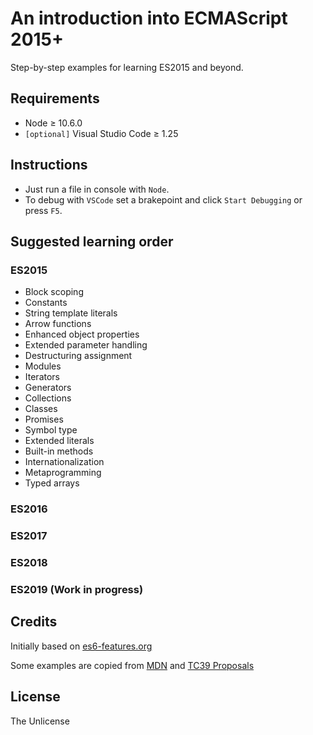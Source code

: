 # An introduction into ECMAScript 2015+

Step-by-step examples for learning ES2015 and beyond.

## Requirements

* Node &ge; 10.6.0
* `[optional]` Visual Studio Code &ge; 1.25

## Instructions

* Just run a file in console with `Node`.
* To debug with `VSCode` set a brakepoint and click `Start Debugging` or press `F5`.

## Suggested learning order

### ES2015

* Block scoping
* Constants
* String template literals
* Arrow functions
* Enhanced object properties
* Extended parameter handling
* Destructuring assignment
* Modules
* Iterators
* Generators
* Collections
* Classes
* Promises
* Symbol type
* Extended literals
* Built-in methods
* Internationalization
* Metaprogramming
* Typed arrays

### ES2016

### ES2017

### ES2018

### ES2019 (Work in progress)

## Credits

Initially based on [es6-features.org](http://es6-features.org/)

Some examples are copied from [MDN](https://developer.mozilla.org/en-US/docs/Web/JavaScript) and [TC39 Proposals](https://github.com/tc39/proposals)

## License

The Unlicense
